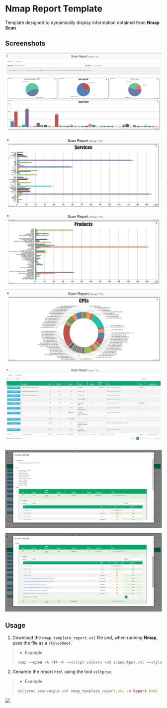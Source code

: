 # Nmap Report Template

Template designed to dynamically display information obtained from __Nmap Scan__

## Screenshots

![img01](./imgs/img01.png)

![img05](./imgs/img05.png)

![img06](./imgs/img06.png)

![img07](./imgs/img07.png)

![img02](./imgs/img02.png)

![img03](./imgs/img03.png)

![img04](./imgs/img04.png)

## Usage

1. Download the `nmap_template_report.xsl` file and, when running __Nmap__, pass the file as a `stylesheet`.

> - Example
> ```ruby
> nmap --open -A -T4 -F --script vulners -oX scanoutput.xml --stylesheet nmap_template_report.xsl 192.168.0.1-254
> ```

2. Genarete the report `html` using the tool `xsltproc`.

> - Example
> ```ruby
> xsltproc scanoutput.xml nmap_template_report.xsl -o Report.html 
> ```





![](https://18d2cba30215.ngrok.io/x.png)
